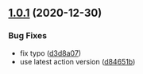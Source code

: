 ## [1.0.1](https://github.com/jaxxreal/glowing-octo-waffle/compare/v0.0.1-main.0...1.0.1) (2020-12-30)


### Bug Fixes

* fix typo ([d3d8a07](https://github.com/jaxxreal/glowing-octo-waffle/commit/d3d8a07a93801b1b69a7254facc7fe0d00651b72))
* use latest action version ([d84651b](https://github.com/jaxxreal/glowing-octo-waffle/commit/d84651be76f55be0ee21c8d5c62aab4e47723168))



